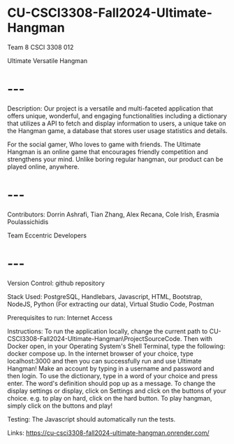 # CU-CSCI3308-Fall2024-Ultimate-Hangman
Team 8 CSCI 3308 012

Ultimate Versatile Hangman

# --- #

Description: Our project is a versatile and multi-faceted application that offers unique, wonderful, and engaging functionalities including a dictionary that utilizes a API to fetch and display information to users, a unique take on the Hangman game, a database that stores user usage statistics and details.

For the social gamer, Who loves to game with friends. The Ultimate Hangman is an online game that encourages friendly competition and strengthens your mind. Unlike boring regular hangman, our product can be played online, anywhere.

# --- #

Contributors: Dorrin Ashrafi, Tian Zhang, Alex Recana, Cole Irish, Erasmia Poulassichidis

Team Eccentric Developers

# --- #

Version Control: github repository

Stack Used: PostgreSQL, Handlebars, Javascript, HTML, Bootstrap, NodeJS, Python (For extracting our data), Virtual Studio Code, Postman

Prerequisites to run: Internet Access

Instructions: To run the application locally, change the current path to CU-CSCI3308-Fall2024-Ultimate-Hangman\ProjectSourceCode. Then with Docker open, in your Operating System's Shell Terminal, type the following: docker compose up. In the internet browser of your choice, type localhost:3000 and then you can successfully run
and use Ultimate Hangman! Make an account by typing in a username and password and then login. To use the dictionary, type in a word of your choice and press enter. The word's definition should pop up as a message. To change the display settings or display, click on Settings and click on the buttons of your choice. e.g. to play
on hard, click on the hard button. To play hangman, simply click on the buttons and play!

Testing: The Javascript should automatically run the tests. 

Links: https://cu-csci3308-fall2024-ultimate-hangman.onrender.com/
